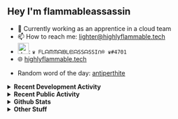 ## Hey I'm flammableassassin

- 🔭 Currently working as an apprentice in a cloud team  
- 📫 How to reach me: [lighter@highlyflammable.tech](mailto:lighter@highlyflammable.tech?subject=Hello)
- <img src="https://discord.com/assets/2c21aeda16de354ba5334551a883b481.png" alt="drawing" width="25"/>: `♛ ᖴᒪᗩᙏᙏᗩᙖᒪᙓᗩSSᗩSSIᑎ® ♛#4701`
- 🌐 [highlyflammable.tech](https://highlyflammable.tech)

<!--START_SECTION:randomWord-->
- Random word of the day: [antiperthite](https://www.wordnik.com/words/antiperthite)
<!--END_SECTION:randomWord-->

<details>
  <summary><b>Recent Development Activity</b></summary>
  
  <!--START_SECTION:waka-->

```txt
TypeScript   2 hrs 58 mins   █████████▒░░░░░░░░░░░░░░░   37.62 %
Bicep        2 hrs 24 mins   ███████▓░░░░░░░░░░░░░░░░░   30.32 %
Text         1 hr 3 mins     ███▒░░░░░░░░░░░░░░░░░░░░░   13.26 %
JavaScript   53 mins         ██▓░░░░░░░░░░░░░░░░░░░░░░   11.29 %
Python       18 mins         █░░░░░░░░░░░░░░░░░░░░░░░░   03.89 %
```

<!--END_SECTION:waka-->

</details>

<details>
  <summary><b>Recent Public Activity</b></summary>
    <br>

  <!--START_SECTION:activity-->
1. 🗣 Commented on [#70](https://github.com/flamableassassin/status/issues/70#issuecomment-1824096115) in [flamableassassin/status](https://github.com/flamableassassin/status)
2. 🔒 Closed issue [#70](https://github.com/flamableassassin/status/issues/70) in [flamableassassin/status](https://github.com/flamableassassin/status)
3. ❗ Opened issue [#70](https://github.com/flamableassassin/status/issues/70) in [flamableassassin/status](https://github.com/flamableassassin/status)
4. 🗣 Commented on [#69](https://github.com/flamableassassin/status/issues/69#issuecomment-1737626771) in [flamableassassin/status](https://github.com/flamableassassin/status)
5. ❗ Opened issue [#69](https://github.com/flamableassassin/status/issues/69) in [flamableassassin/status](https://github.com/flamableassassin/status)
  <!--END_SECTION:activity-->

</details>

<details>
  <summary><b>Github Stats</b></summary>
    <br>
    <p align="center">
      <img width="48%" src="https://github-readme-stats.vercel.app/api?username=flamableassassin&count_private=true&show_icons=true&theme=radical"/>
      <img width="48%" src="https://github-readme-streak-stats.herokuapp.com?user=flamableassassin&theme=neon-dark"/>
    </p>
  
</details>

<details>
  <summary><b>Other Stuff</b></summary>
  <br>
<a href="https://www.abuseipdb.com/user/67633" title="AbuseIPDB" alt="AbuseIPDB Contributor Badge">
	<img src="https://www.abuseipdb.com/contributor/67633.svg" style="width: 180px;">
</a>
  
</details>

